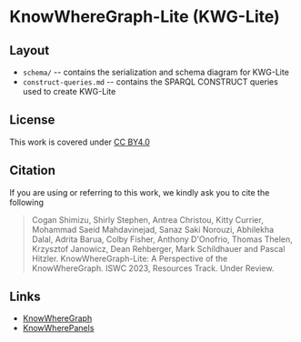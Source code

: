 # KnowWhereGraph-Lite (KWG-Lite)

## Layout
* `schema/` -- contains the serialization and schema diagram for KWG-Lite
* `construct-queries.md` -- contains the SPARQL CONSTRUCT queries used to create KWG-Lite

## License
This work is covered under [CC BY4.0](LICENSE)

## Citation
If you are using or referring to this work, we kindly ask you to cite the following

> Cogan Shimizu, Shirly Stephen, Antrea Christou, Kitty Currier, Mohammad Saeid Mahdavinejad, Sanaz Saki Norouzi, Abhilekha Dalal, Adrita Barua, Colby Fisher, Anthony D'Onofrio, Thomas Thelen, Krzysztof Janowicz, Dean Rehberger, Mark Schildhauer and Pascal Hitzler. KnowWhereGraph-Lite: A Perspective of the KnowWhereGraph. ISWC 2023, Resources Track. Under Review.

## Links
* [KnowWhereGraph](https://knowwheregraph.org/)
* [KnowWherePanels](https://github.com/KnowWhereGraph/kw-panels)
